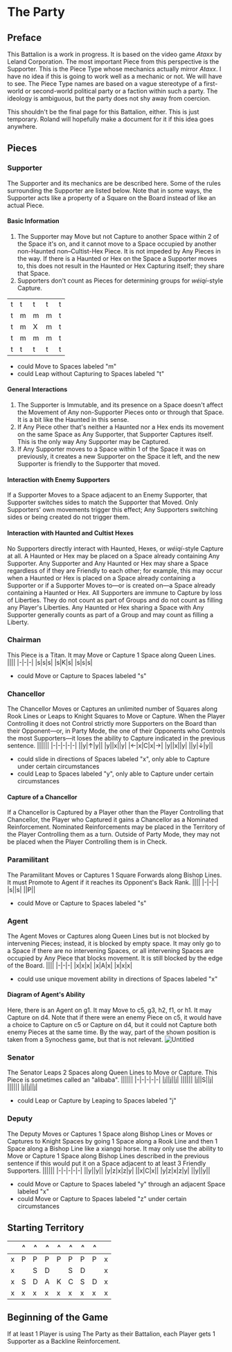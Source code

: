# The Party
## Preface
This Battalion is a work in progress. It is based on the video game _Ataxx_ by Leland Corporation. The most important Piece from this perspective is the Supporter. This is the Piece Type whose mechanics actually mirror _Ataxx_. I have no idea if this is going to work well as a mechanic or not. We will have to see. The Piece Type names are based on a vague stereotype of a first-world or second-world political party or a faction within such a party. The ideology is ambiguous, but the party does not shy away from coercion.

This shouldn't be the final page for this Battalion, either. This is just temporary. Roland will hopefully make a document for it if this idea goes anywhere.
## Pieces
### Supporter
The Supporter and its mechanics are be described here. Some of the rules surrounding the Supporter are listed below. Note that in some ways, the Supporter acts like a property of a Square on the Board instead of like an actual Piece.
#### Basic Information
1. The Supporter may Move but not Capture to another Space within 2 of the Space it's on, and it cannot move to a Space occupied by another non-Haunted non–Cultist-Hex Piece. It is not impeded by Any Pieces in the way. If there is a Haunted or Hex on the Space a Supporter moves to, this does not result in the Haunted or Hex Capturing itself; they share that Space.
2. Supporters don't count as Pieces for determining groups for _w&#233;iq&#237;_-style Capture.

||||||
|-|-|-|-|-|
|t|t|t|t|t|
|t|m|m|m|t|
|t|m|X|m|t|
|t|m|m|m|t|
|t|t|t|t|t|
* could Move to Spaces labeled "m"
* could Leap without Capturing to Spaces labeled "t"
#### General Interactions
1. The Supporter is Immutable, and its presence on a Space doesn't affect the Movement of Any non-Supporter Pieces onto or through that Space. It is a bit like the Haunted in this sense.
2. If Any Piece other that's neither a Haunted nor a Hex ends its movement on the same Space as Any Supporter, that Supporter Captures itself. This is the only way Any Supporter may be Captured.
3. If Any Supporter moves to a Space within 1 of the Space it was on previously, it creates a new Supporter on the Space it left, and the new Supporter is friendly to the Supporter that moved.
#### Interaction with Enemy Supporters
If a Supporter Moves to a Space adjacent to an Enemy Supporter, that Supporter switches sides to match the Supporter that Moved. Only Supporters' own movements trigger this effect; Any Supporters switching sides or being created do not trigger them.
#### Interaction with Haunted and Cultist Hexes
No Supporters directly interact with Haunted, Hexes, or _w&#233;iq&#237;_-style Capture at all. A Haunted or Hex may be placed on a Space already containing Any Supporter. Any Supporter and Any Haunted or Hex may share a Space regardless of if they are Friendly to each other; for example, this may occur when a Haunted or Hex is placed on a Space already containing a Supporter or if a Supporter Moves to&#x2014;or is created on&#x2014;a Space already containing a Haunted or Hex. All Supporters are immune to Capture by loss of Liberties. They do not count as part of Groups and do not count as filling any Player's Liberties. Any Haunted or Hex sharing a Space with Any Supporter generally counts as part of a Group and may count as filling a Liberty.
### Chairman
This Piece is a Titan. It may Move or Capture 1 Space along Queen Lines.
||||
|-|-|-|
|s|s|s|
|s|K|s|
|s|s|s|
* could Move or Capture to Spaces labeled "s"
### Chancellor
The Chancellor Moves or Captures an unlimited number of Squares along Rook Lines or Leaps to Knight Squares to Move or Capture. When the Player Controlling it does not Control strictly more Supporters on the Board than their Opponent&#x2014;or, in Party Mode, the one of their Opponents who Controls the most Supporters&#x2014;it loses the ability to Capture indicated in the previous sentence.
||||||
|-|-|-|-|-|
||y|&#x2191;|y||
|y||x||y|
|&#x2190;|x|C|x|&#x2192;|
|y||x||y|
||y|&#x2193;|y||
* could slide in directions of Spaces labeled "x", only able to Capture under certain circumstances
* could Leap to Spaces labeled "y", only able to Capture under certain circumstances
#### Capture of a Chancellor
If a Chancellor is Captured by a Player other than the Player Controlling that Chancellor, the Player who Captured it gains a Chancellor as a Nominated Reinforcement. Nominated Reinforcements may be placed in the Territory of the Player Controlling them as a turn. Outside of Party Mode, they may not be placed when the Player Controlling them is in Check.
### Paramilitant
The Paramilitant Moves or Captures 1 Square Forwards along Bishop Lines. It must Promote to Agent if it reaches its Opponent's Back Rank.
||||
|-|-|-|
|s||s|
||P||
* could Move or Capture to Spaces labeled "s"
### Agent
The Agent Moves or Captures along Queen Lines but is not blocked by intervening Pieces; instead, it is blocked by empty space. It may only go to a Space if there are no intervening Spaces, or all intervening Spaces are occupied by Any Piece that blocks movement. It is still blocked by the edge of the Board.
||||
|-|-|-|
|x|x|x|
|x|A|x|
|x|x|x|
* could use unique movement ability in directions of Spaces labeled "x"
#### Diagram of Agent's Ability
Here, there is an Agent on g1. It may Move to c5, g3, h2, f1, or h1. It may Capture on d4. Note that if there were an enemy Piece on c5, it would have a choice to Capture on c5 or Capture on d4, but it could not Capture both enemy Pieces at the same time. By the way, part of the shown position is taken from a Synochess game, but that is not relevant.
![Untitled](https://github.com/user-attachments/assets/fb0efbbb-aa8d-46a3-81b7-a58e9f95c8e4)
### Senator
The Senator Leaps 2 Spaces along Queen Lines to Move or Capture. This Piece is sometimes called an "alibaba".
||||||
|-|-|-|-|-|
|j||j||j|
||||||
|j||S||j|
||||||
|j||j||j|
* could Leap or Capture by Leaping to Spaces labeled "j"
### Deputy
The Deputy Moves or Captures 1 Space along Bishop Lines or Moves or Captures to Knight Spaces by going 1 Space along a Rook Line and then 1 Space along a Bishop Line like a xiangqi horse. It may only use the ability to Move or Capture 1 Space along Bishop Lines described in the previous sentence if this would put it on a Space adjacent to at least 3 Friendly Supporters.
||||||
|-|-|-|-|-|
||y||y||
|y|z|x|z|y|
||x|C|x||
|y|z|x|z|y|
||y||y||
* could Move or Capture to Spaces labeled "y" through an adjacent Space labeled "x"
* could Move or Capture to Spaces labeled "z" under certain circumstances
## Starting Territory
| |^|^|^|^|^|^|^| |
|-|-|-|-|-|-|-|-|-|
|x|P|P|P|P|P|P|P|x|
|x| |S|D| |S|D| |x|
|x|S|D|A|K|C|S|D|x|
|x|x|x|x|x|x|x|x|x|
## Beginning of the Game
If at least 1 Player is using The Party as their Battalion, each Player gets 1 Supporter as a Backline Reinforcement.
